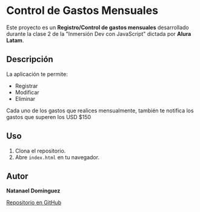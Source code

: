 # Control de Gastos Mensuales

Este proyecto es un **Registro/Control de gastos mensuales** desarrollado durante la clase 2 de la "Inmersión Dev con JavaScript" dictada por **Alura Latam**.

## Descripción

La aplicación te permite:

- Registrar
- Modificar
- Eliminar

Cada uno de los gastos que realices mensualmente, también te notifica los gastos que superen los USD $150

## Uso

1. Clona el repositorio.
2. Abre `index.html` en tu navegador.

## Autor

**Natanael Dominguez**

[Repositorio en GitHub](https://github.com/natanaelDominguez28/controlDeGastosMensuales)
